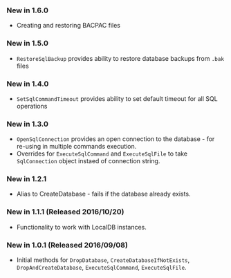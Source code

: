 ### New in 1.6.0
* Creating and restoring BACPAC files

### New in 1.5.0
* `RestoreSqlBackup` provides ability to restore database backups from `.bak` files

### New in 1.4.0
* `SetSqlCommandTimeout` provides ability to set default timeout for all SQL operations


### New in 1.3.0 
* `OpenSqlConnection` provides an open connection to the database - for re-using in multiple commands execution.
* Overrides for `ExecuteSqlCommand` and `ExecuteSqlFile` to take `SqlConnection` object instaed of connection string.

### New in 1.2.1
* Alias to CreateDatabase - fails if the database already exists.

### New in 1.1.1 (Released 2016/10/20)
* Functionality to work with LocalDB instances.

### New in 1.0.1 (Released 2016/09/08)
* Initial methods for `DropDatabase`, `CreateDatabaseIfNotExists`, `DropAndCreateDatabase`, `ExecuteSqlCommand`, `ExecuteSqlFile`.

